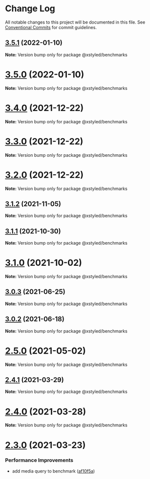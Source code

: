 # Change Log

All notable changes to this project will be documented in this file.
See [Conventional Commits](https://conventionalcommits.org) for commit guidelines.

## [3.5.1](https://github.com/gregberge/xstyled/compare/v3.5.0...v3.5.1) (2022-01-10)

**Note:** Version bump only for package @xstyled/benchmarks





# [3.5.0](https://github.com/gregberge/xstyled/compare/v3.4.0...v3.5.0) (2022-01-10)

**Note:** Version bump only for package @xstyled/benchmarks





# [3.4.0](https://github.com/gregberge/xstyled/compare/v3.3.0...v3.4.0) (2021-12-22)

**Note:** Version bump only for package @xstyled/benchmarks





# [3.3.0](https://github.com/gregberge/xstyled/compare/v3.2.0...v3.3.0) (2021-12-22)

**Note:** Version bump only for package @xstyled/benchmarks





# [3.2.0](https://github.com/gregberge/xstyled/compare/v3.1.2...v3.2.0) (2021-12-22)

**Note:** Version bump only for package @xstyled/benchmarks





## [3.1.2](https://github.com/gregberge/xstyled/compare/v3.1.1...v3.1.2) (2021-11-05)

**Note:** Version bump only for package @xstyled/benchmarks





## [3.1.1](https://github.com/gregberge/xstyled/compare/v3.1.0...v3.1.1) (2021-10-30)

**Note:** Version bump only for package @xstyled/benchmarks





# [3.1.0](https://github.com/gregberge/xstyled/compare/v3.0.3...v3.1.0) (2021-10-02)

**Note:** Version bump only for package @xstyled/benchmarks





## [3.0.3](https://github.com/gregberge/xstyled/compare/v3.0.2...v3.0.3) (2021-06-25)

**Note:** Version bump only for package @xstyled/benchmarks





## [3.0.2](https://github.com/gregberge/xstyled/compare/v3.0.1...v3.0.2) (2021-06-18)

**Note:** Version bump only for package @xstyled/benchmarks





# [2.5.0](https://github.com/gregberge/xstyled/compare/v2.4.1...v2.5.0) (2021-05-02)

**Note:** Version bump only for package @xstyled/benchmarks





## [2.4.1](https://github.com/gregberge/xstyled/compare/v2.4.0...v2.4.1) (2021-03-29)

**Note:** Version bump only for package @xstyled/benchmarks





# [2.4.0](https://github.com/gregberge/xstyled/compare/v2.3.0...v2.4.0) (2021-03-28)

**Note:** Version bump only for package @xstyled/benchmarks





# [2.3.0](https://github.com/gregberge/xstyled/compare/v2.2.3...v2.3.0) (2021-03-23)


### Performance Improvements

* add media query to benchmark ([af10f5a](https://github.com/gregberge/xstyled/commit/af10f5abcdea00cd06396360c9bb696541b73e28))
